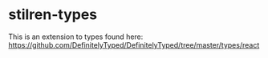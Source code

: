 # stilren-types

This is an extension to types found here: https://github.com/DefinitelyTyped/DefinitelyTyped/tree/master/types/react
